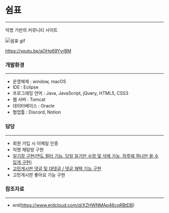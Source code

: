 # 쉼표
---
익명 기반의 커뮤니티 사이트

![쉼표 gif](https://user-images.githubusercontent.com/114918904/233762114-9c68b90a-0057-435f-bfef-2c7800669c3f.gif)

https://youtu.be/aOHp69YyrBM

### 개발환경
---
- 운영체제 : window, macOS
- IDE : Eclipse
- 프로그래밍 언어 : Java, JavaScript, jQuery, HTML5, CSS3
- 웹 서버 : Tomcat
- 데이터베이스 : Oracle
- 협업툴 : Discord, Notion

### 담당
---
- 회원 가입 시 이메일 인증
- 익명 채팅방 구현
- [일기장 구현(연도 필터 기능, 당일 일기만 수정 및 삭제 가능, 하루에 하나만 쓸 수 있게 구현)](https://jangcccci.tistory.com/31)
- [고민게시판 댓글 및 대댓글 / 댓글 채택 기능 구현](https://jangcccci.tistory.com/30)
- 고민게시판 좋아요 기능 구현

### 참조자료
---
- erd(https://www.erdcloud.com/d/XZHWNMAp46cpRBtDB)
